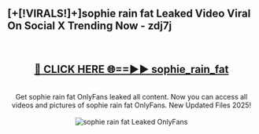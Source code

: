 <h2>[+[!VIRALS!]+]sophie rain fat Leaked Video Viral On Social X Trending Now - zdj7j</h2>
<br>
<div align="center">
<h2><a href="https://libra.edu.pl?sophie_rain_fat" rel="nofollow">🔴 CLICK HERE 🌐==►► sophie_rain_fat</a></h2>
<br>
Get sophie rain fat OnlyFans leaked all content. Now you can access all videos and pictures of sophie rain fat OnlyFans. New Updated Files 2025!
<br>
<br>
<a href="https://libra.edu.pl?sophie_rain_fat" rel="nofollow" data-target="animated-image.originalLink"><img src="https://i.ibb.co.com/WyWwxjT/player-gif2.gif" alt="sophie rain fat Leaked OnlyFans" style="max-width: 100%; display: inline-block;" data-target="animated-image.originalImage"></a>
</div>
<br>